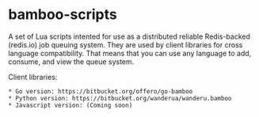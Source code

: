 # bamboo-scripts

A set of Lua scripts intented for use as a distributed reliable Redis-backed
(redis.io) job queuing system. They are used by client libraries for cross
language compatibility. That means that you can use any language to
add, consume, and view the queue system.

Client libraries:

    * Go version: https://bitbucket.org/offero/go-bamboo
    * Python version: https://bitbucket.org/wanderua/wanderu.bamboo
    * Javascript version: (Coming soon)

